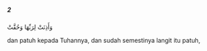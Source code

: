 ##### 2

<span class="ayah">وَأَذِنَتْ لِرَبِّهَا وَحُقَّتْ</span>

<span class="ayah_translation">dan patuh kepada Tuhannya, dan sudah semestinya langit itu patuh,</span>

